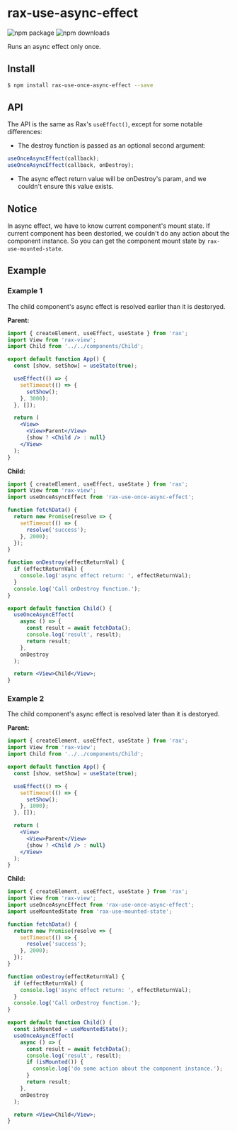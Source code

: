 # rax-use-async-effect

<img src="https://img.shields.io/npm/v/rax-use-once-async-effect.svg" alt="npm package" />
<img src="https://img.shields.io/npm/dm/rax-use-once-async-effect.svg" alt="npm downloads" />

Runs an async effect only once.

## Install

```bash
$ npm install rax-use-once-async-effect --save
```

## API

The API is the same as Rax's `useEffect()`, except for some notable differences:

- The destroy function is passed as an optional second argument:

```js
useOnceAsyncEffect(callback);
useOnceAsyncEffect(callback, onDestroy);
```

- The async effect return value will be onDestroy's param, and we couldn't ensure this value exists.

## Notice

In async effect, we have to know current component's mount state. If current component has been destoried, we couldn't do any action about the component instance.
So you can get the component mount state by `rax-use-mounted-state`.

## Example

### Example 1

The child component's async effect is resolved earlier than it is destoryed.

**Parent:**

```jsx
import { createElement, useEffect, useState } from 'rax';
import View from 'rax-view';
import Child from '../../components/Child';

export default function App() {
  const [show, setShow] = useState(true);

  useEffect(() => {
    setTimeout(() => {
      setShow();
    }, 3000);
  }, []);

  return (
    <View>
      <View>Parent</View>
      {show ? <Child /> : null}
    </View>
  );
}
```

**Child:**

```jsx
import { createElement, useEffect, useState } from 'rax';
import View from 'rax-view';
import useOnceAsyncEffect from 'rax-use-once-async-effect';

function fetchData() {
  return new Promise(resolve => {
    setTimeout(() => {
      resolve('success');
    }, 2000);
  });
}

function onDestroy(effectReturnVal) {
  if (effectReturnVal) {
    console.log('async effect return: ', effectReturnVal);
  }
  console.log('Call onDestroy function.');
}

export default function Child() {
  useOnceAsyncEffect(
    async () => {
      const result = await fetchData();
      console.log('result', result);
      return result;
    },
    onDestroy
  );

  return <View>Child</View>;
}
```

### Example 2

The child component's async effect is resolved later than it is destoryed.

**Parent:**

```jsx
import { createElement, useEffect, useState } from 'rax';
import View from 'rax-view';
import Child from '../../components/Child';

export default function App() {
  const [show, setShow] = useState(true);

  useEffect(() => {
    setTimeout(() => {
      setShow();
    }, 1000);
  }, []);

  return (
    <View>
      <View>Parent</View>
      {show ? <Child /> : null}
    </View>
  );
}
```

**Child:**

```jsx
import { createElement, useEffect, useState } from 'rax';
import View from 'rax-view';
import useOnceAsyncEffect from 'rax-use-once-async-effect';
import useMountedState from 'rax-use-mounted-state';

function fetchData() {
  return new Promise(resolve => {
    setTimeout(() => {
      resolve('success');
    }, 2000);
  });
}

function onDestroy(effectReturnVal) {
  if (effectReturnVal) {
    console.log('async effect return: ', effectReturnVal);
  }
  console.log('Call onDestroy function.');
}

export default function Child() {
  const isMounted = useMountedState();
  useOnceAsyncEffect(
    async () => {
      const result = await fetchData();
      console.log('result', result);
      if (isMounted()) {
        console.log('do some action about the component instance.');
      }
      return result;
    },
    onDestroy
  );

  return <View>Child</View>;
}
```
